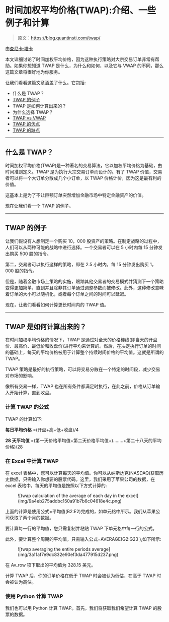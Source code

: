 # 时间加权平均价格(TWAP):介绍、一些例子和计算

> 原文：<https://blog.quantinsti.com/twap/>

由[查尼卡·塔卡](https://www.linkedin.com/in/chainika-bahl-thakar-b32971155/)

本文详细讨论了时间加权平均价格，因为这种执行策略对大宗交易订单非常有帮助。如果你想知道 TWAP 是什么，为什么和如何，以及它与 VWAP 的不同，那么这篇文章将很好地为你服务。

让我们看看这篇文章涵盖了什么。它包括:

*   什么是 TWAP？
*   [TWAP 的例子](#example-of-twap)
*   TWAP 是如何计算出来的？
*   为什么选择 TWAP？
*   [TWAP vs VWAP](#twap-vs-vwap)
*   [TWAP 的优点](#pros-of-twap)
*   [TWAP 的缺点](#cons-of-twap)

* * *

## 什么是 TWAP？

时间加权平均价格(TWAP)是一种著名的交易算法，它以加权平均价格为基础，由时间准则定义。TWAP 是为执行大宗交易订单而设计的。有了 TWAP 价值，交易者可以将一个大订单分散成几个小订单，以 TWAP 价格计价，因为这是最有利的价值。

这基本上是为了不让巨额订单突然增加金融市场中特定金融资产的价值。

现在让我们看一个 TWAP 的例子。

* * *

## TWAP 的例子

让我们假设有人想制定一个购买 10，000 股资产的策略。在制定战略的过程中，人们可以从两种可能的战略中进行选择。一个交易者可以在 5 小时内每 15 分钟发出购买 500 股的指令。

第二，交易者可以执行这样的策略，即在 2.5 小时内，每 15 分钟发出购买 1，000 股的指令。

但是，随着金融市场上策略的实施，跟踪其他交易者的交易模式并猜测下一个策略变得更加简单，直到并且除非其订单通过调整参数而被修改。此外，这种修改意味着订单的大小可以随机化，或者每个订单之间的时间可以延迟。

现在，让我们看看如何计算更长时间内的 TWAP 值。

* * *

## TWAP 是如何计算出来的？

在时间加权平均价格的情况下，TWAP 是通过对全天的价格棒线(即当天的开盘价、最高价、最低价和收盘价)进行平均来计算的。然后，在决定执行订单的时间的基础上，每天的平均价格被用于计算整个持续时间价格的平均值。这就是所谓的 TWAP。

TWAP 策略是最好的执行策略，可以将交易分散在一个特定的时间段，减少交易对市场的影响。

像所有交易一样，TWAP 也在所有条件都满足时执行，在此之前，价格从订单输入开始计算，直到收盘。

### 计算 TWAP 的公式

TWAP 的计算如下:

**每日平均价格** =(开盘+高+低+收盘)/4

**28 天平均值** =(第一天价格平均值+第二天价格平均值+)........+第二十八天的平均价格)/28

### 在 Excel 中计算 TWAP

在 excel 表格中，您可以计算每天的平均值。你可以从纳斯达克(NASDAQ)获取历史数据，只需输入你想要的股票代码。这里，我们采用了苹果公司的数据，在 excel 表格中，每天的平均值是按照以下方式计算的:

<figure class="kg-card kg-image-card kg-width-wide">![twap calculation of the average of each day in the excel](img/9a4eb275addbc150a91b7b6c04618e4c.png)</figure>

上面的计算是使用公式=平均值(B2:E2)完成的，如单元格中所示。我们从苹果公司获取了两个月的数据。

要计算每一行的平均值，您只需复制并粘贴 TWAP 下单元格中每一行的公式。

此外，要计算整个周期的平均值，只需输入公式=AVERAGE(G2:G23 ),如下所示:

<figure class="kg-card kg-image-card kg-width-wide">![twap averaging the entire periods average](img/3a11af7e9dc832e90ef3da477915d237.png)</figure>

在 Av_row 项下取出的平均值为 328.15 美元。

计算 TWAP 后，你的订单价格在低于 TWAP 时会被认为低估，在高于 TWAP 时会被认为高估。

### 使用 Python 计算 TWAP

我们也可以用 Python 计算 TWAP。首先，我们将获取我们希望计算 TWAP 的股票的数据。